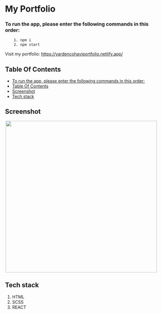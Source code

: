 # My Portfolio

### To run the app, please enter the following commands in this order:
```sh
    1. npm i
    2. npm start
```

Visit my portfolio: https://yardencohaviportfolio.netlify.app/

## Table Of Contents
   - [To run the app, please enter the following commands in this order:](#to-run-the-app-please-enter-the-following-commands-in-this-order)
  - [Table Of Contents](#table-of-contents)
  - [Screenshot](#screenshot)
  - [Tech stack](#tech-stack)
  
## Screenshot
<p align="center"><img src="./src/images/portfolio.gif" width="500" /></p>

## Tech stack
1. HTML
2. SCSS
3. REACT

